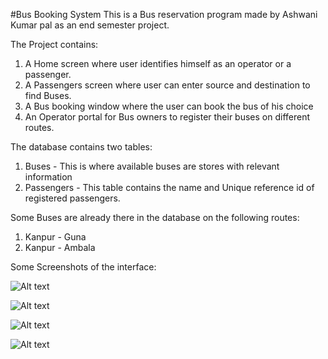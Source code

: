 #Bus Booking System
This is a Bus reservation program made by Ashwani Kumar pal as an end semester project.

The Project contains:
1) A Home screen where user identifies himself as an operator or a passenger.
2) A Passengers screen where user can enter source and destination to find Buses.
3) A Bus booking window where the user can book the bus of his choice
4) An Operator portal for Bus owners to register their buses on different routes.

The database contains two tables:
1) Buses - This is where available buses are stores with relevant information
2) Passengers - This table contains the name and Unique reference id of registered passengers.

Some Buses are already there in the database on the following routes:
1) Kanpur - Guna
2) Kanpur - Ambala

Some Screenshots of the interface: 

![Alt text](https://i.ibb.co/hf3g9Pt/Screenshot-from-2021-02-28-22-35-55.png "Preview")

![Alt text](https://i.ibb.co/4mShH4z/Screenshot-from-2021-02-28-22-36-05.png "Preview")

![Alt text](https://i.ibb.co/t3ZfmzW/Screenshot-from-2021-02-28-22-36-00.png "Preview")

![Alt text](https://i.ibb.co/GWLyx8J/Screenshot-from-2021-02-28-22-36-59.png "Preview")
